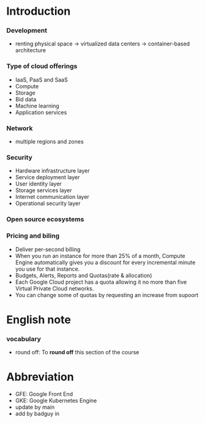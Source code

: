 # Introduction
### Development
- renting physical space -> virtualized data centers -> container-based architecture
### Type of cloud offerings
- IaaS, PaaS and SaaS
- Compute
- Storage
- Bid data
- Machine learning
- Application services
### Network
- multiple regions and zones
### Security
- Hardware infrastructure layer
- Service deployment layer
- User identity layer
- Storage services layer
- Internet communication layer
- Operational security layer
### Open source ecosystems
### Pricing and biling
- Deliver per-second billing
- When you run an instance for more than 25% of a month, Compute Engine automatically gives you a discount for every incremental minute you use for that instance.
- Budgets, Alerts, Reports and Quotas(rate & allocation)
- Each Google Cloud project has a quota allowing it no more than five Virtual Private Cloud networks.
- You can change some of quotas by requesting an increase from supoort
# English note
### vocabulary
- round off: To **round off** this section of the course
# Abbreviation
- GFE: Google Front End
- GKE: Google Kubernetes Engine
- update by main
- add by badguy in 
